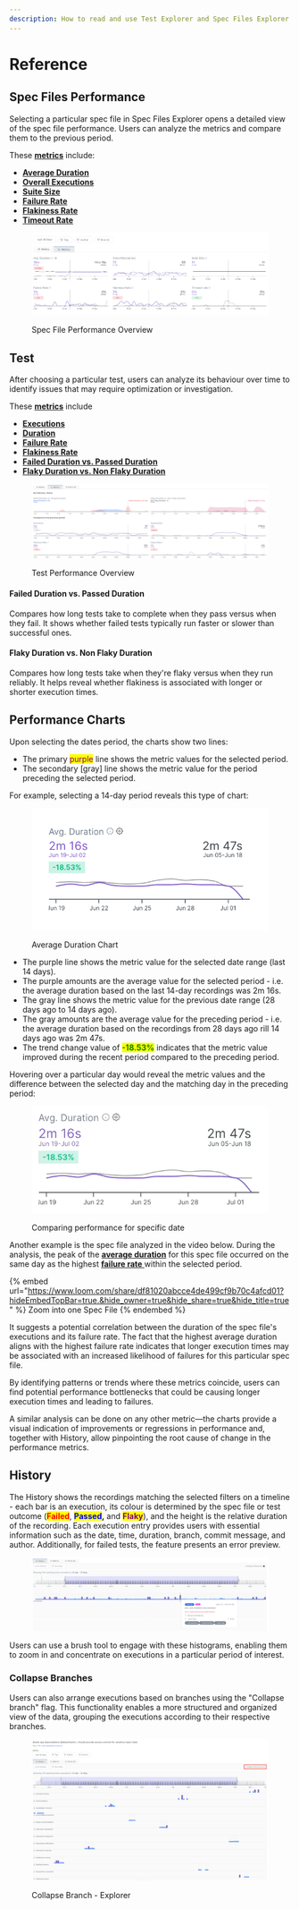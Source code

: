```yaml
---
description: How to read and use Test Explorer and Spec Files Explorer performance charts
---
```


# Reference

## Spec Files Performance

Selecting a particular spec file in Spec Files Explorer opens a detailed view of the spec file performance. Users can analyze the metrics and compare them to the previous period.&#x20;

These [**metrics**](https://docs.currents.dev/dashboard/test-suite-performance-explorer/spec-files-explorer#metrics-description) include:

* [**Average Duration**](https://docs.currents.dev/dashboard/test-suite-performance-explorer/spec-files-explorer#duration)
* [**Overall Executions**](https://docs.currents.dev/dashboard/test-suite-performance-explorer/spec-files-explorer#executions)
* [**Suite Size**](https://docs.currents.dev/dashboard/test-suite-performance-explorer/spec-files-explorer#suite-size)
* [**Failure Rate**](https://docs.currents.dev/dashboard/test-suite-performance-explorer/spec-files-explorer#failure-rate)
* [**Flakiness Rate**](https://docs.currents.dev/dashboard/test-suite-performance-explorer/spec-files-explorer#flakiness-rate)
* [**Timeout Rate**](https://docs.currents.dev/dashboard/test-suite-performance-explorer/spec-files-explorer#timeout-rate)

<figure><img src="../../.gitbook/assets/Screenshot 2025-05-12 at 16.51.28.png" alt=""><figcaption><p>Spec File Performance Overview</p></figcaption></figure>

## Test&#x20;

After choosing a particular test, users can analyze its behaviour over time to identify issues that may require optimization or investigation.&#x20;

These [**metrics**](https://docs.currents.dev/dashboard/test-suite-performance-explorer/tests-explorer#metrics-description) include

* [**Executions**](tests-explorer.md#executions)
* [**Duration**](tests-explorer.md#duration)
* [**Failure Rate**](tests-explorer.md#failure-rate)
* [**Flakiness Rate**](tests-explorer.md#flakiness-rate)
* [**Failed Duration vs. Passed Duration**](spec-files-performance.md#failed-duration-vs.-passed-duration)
* [**Flaky Duration vs. Non Flaky Duration**](spec-files-performance.md#flaky-duration-vs.-non-flaky-duration)

<figure><img src="../../.gitbook/assets/Screenshot 2025-05-13 at 17.23.24.png" alt=""><figcaption><p>Test Performance Overview</p></figcaption></figure>

#### Failed Duration vs. Passed Duration

Compares how long tests take to complete when they pass versus when they fail. It shows whether failed tests typically run faster or slower than successful ones.

#### **Flaky Duration vs. Non Flaky Duration**

Compares how long tests take when they're flaky versus when they run reliably. It helps reveal whether flakiness is associated with longer or shorter execution times.

## Performance Charts

Upon selecting the dates period, the charts show two lines:

* The primary <mark style="color:purple;">purple</mark> line shows the metric values for the selected period.
* The secondary \[gray] line shows the metric value for the period preceding the selected period.

For example, selecting a 14-day period reveals this type of chart:

<figure><img src="../../.gitbook/assets/currents-2023-07-02-00.22.31@2x.png" alt=""><figcaption><p>Average Duration Chart</p></figcaption></figure>

* The purple line shows the metric value for the selected date range (last 14 days).
* The purple amounts are the average value for the selected period - i.e. the average duration based on the last 14-day recordings was 2m 16s.
* The gray line shows the metric value for the previous date range (28 days ago to 14 days ago).
* The gray amounts are the average value for the preceding period - i.e. the average duration based on the recordings from 28 days ago rill 14 days ago was 2m 47s.
* The trend change value of <mark style="color:green;">**-18.53%**</mark> indicates that the metric value improved during the recent period compared to the preceding period.

Hovering over a particular day would reveal the metric values and the difference between the selected day and the matching day in the preceding period:

<figure><img src="../../.gitbook/assets/currents-2023-07-02-00.31.38.gif" alt=""><figcaption><p>Comparing performance for specific date</p></figcaption></figure>

Another example is the spec file analyzed in the video below. During the analysis, the peak of the [**average duration**](spec-files-explorer.md#duration) for this spec file occurred on the same day as the highest [**failure rate** ](spec-files-explorer.md#failure-rate)within the selected period.&#x20;

{% embed url="https://www.loom.com/share/df81020abcce4de499cf9b70c4afcd01?hideEmbedTopBar=true.&hide_owner=true&hide_share=true&hide_title=true" %}
Zoom into one Spec File
{% endembed %}

It suggests a potential correlation between the duration of the spec file's executions and its failure rate. The fact that the highest average duration aligns with the highest failure rate indicates that longer execution times may be associated with an increased likelihood of failures for this particular spec file.&#x20;

By identifying patterns or trends where these metrics coincide, users can find potential performance bottlenecks that could be causing longer execution times and leading to failures.

A similar analysis can be done on any other metric—the charts provide a visual indication of improvements or regressions in performance and, together with History, allow pinpointing the root cause of change in the performance metrics.

## History

The History shows the recordings matching the selected filters on a timeline - each bar is an execution, its colour is determined by the spec file or test outcome  (<mark style="color:red;">**Failed**</mark>, <mark style="color:blue;">**Passed**</mark>**,** and <mark style="color:purple;">**Flaky**</mark>), and the height is the relative duration of the recording. Each execution entry provides users with essential information such as the date, time, duration, branch, commit message, and author. Additionally, for failed tests, the feature presents an error preview.

<figure><img src="../../.gitbook/assets/Screenshot 2025-05-12 at 19.29.47.png" alt=""><figcaption></figcaption></figure>

Users can use a brush tool to engage with these histograms, enabling them to zoom in and concentrate on executions in a particular period of interest.

### Collapse Branches

Users can also arrange executions based on branches using the "Collapse branch" flag. This functionality enables a more structured and organized view of the data, grouping the executions according to their respective branches.

<figure><img src="../../.gitbook/assets/Screenshot 2025-05-12 at 19.44.41.png" alt=""><figcaption><p>Collapse Branch - Explorer</p></figcaption></figure>
